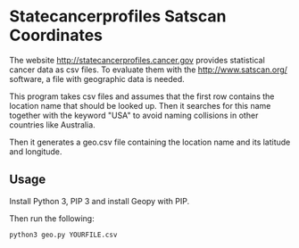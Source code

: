 # Statecancerprofiles Satscan Coordinates

The website http://statecancerprofiles.cancer.gov provides statistical cancer
data as csv files. To evaluate them with the http://www.satscan.org/ software, a
file with geographic data is needed.

This program takes csv files and assumes that the first row contains the
location name that should be looked up. Then it searches for this name together
with the keyword "USA" to avoid naming collisions in other countries like
Australia.

Then it generates a geo.csv file containing the location name and its latitude
and longitude.

## Usage

Install Python 3, PIP 3 and install Geopy with PIP.

Then run the following:

```bash
python3 geo.py YOURFILE.csv
```
